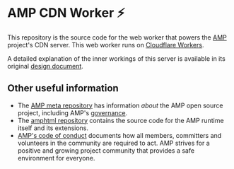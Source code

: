 # AMP CDN Worker ⚡

This repository is the source code for the web worker that powers the [AMP](https://amp.dev/) project's CDN server. This web worker runs on [Cloudflare Workers](https://workers.cloudflare.com/).

A detailed explanation of the inner workings of this server is available in its original [design document](https://docs.google.com/document/d/1QD0SBwgmZxrvJTpv68ytTI2oKxq4EOi-mkSCKm2JTPc/edit).

## Other useful information

-   The [AMP meta repository](https://github.com/ampproject/meta) has information _about_ the AMP open source project, including AMP's [governance](https://github.com/ampproject/meta/blob/main/GOVERNANCE.md).
-   The [amphtml repository](https://github.com/ampproject/amphtml) contains the source code for the AMP runtime itself and its extensions.
-   [AMP's code of conduct](https://github.com/ampproject/meta/blob/main/CODE_OF_CONDUCT.md) documents how all members, committers and volunteers in the community are required to act. AMP strives for a positive and growing project community that provides a safe environment for everyone.
